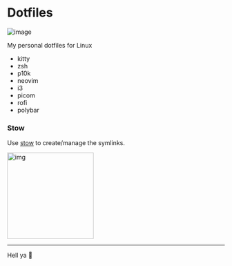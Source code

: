 # Dotfiles




![image](https://github.com/user-attachments/assets/91827bb2-80db-4fc9-806c-b47076c67bfc)


My personal dotfiles for Linux
- kitty
- zsh
- p10k
- neovim
- i3
- picom
- rofi
- polybar


### Stow
Use <a href='https://www.gnu.org/software/stow/' title='Stow - GNU Project'>stow</a> to create/manage the symlinks.

<img src="https://media1.tenor.com/m/ETW2DDjY6z0AAAAd/spared-no-expense-jurassic-park.gif" alt="img" height="200" />

<hr>

Hell ya 🤘
